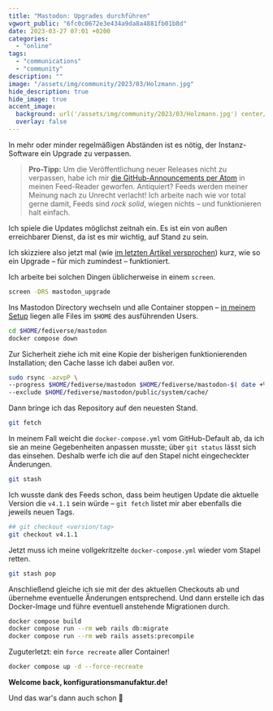 ```yaml
---
title: "Mastodon: Upgrades durchführen"
vgwort_public: "6fc0c0672e3e434a9da8a4881fb01b8d"
date: 2023-03-27 07:01 +0200
categories:
  - "online"
tags:
  - "communications"
  - "community"
description: ""
image: "/assets/img/community/2023/03/Holzmann.jpg"
hide_description: true
hide_image: true
accent_image:
  background: url('/assets/img/community/2023/03/Holzmann.jpg') center/cover
  overlay: false
---
```


In mehr oder minder regelmäßigen Abständen ist es nötig, der Instanz-Software ein Upgrade zu verpassen.

> **Pro-Tipp:** Um die Veröffentlichung neuer Releases nicht zu verpassen, habe ich mir [die GitHub-Announcements per Atom](https://github.com/mastodon/mastodon/releases.atom) in meinen Feed-Reader geworfen.
Antiquiert?
Feeds werden meiner Meinung nach zu Unrecht verlacht!
Ich arbeite nach wie vor total gerne damit, Feeds sind *rock solid*, wiegen nichts – und funktionieren halt einfach.

Ich spiele die Updates möglichst zeitnah ein.
Es ist ein von außen erreichbarer Dienst, da ist es mir wichtig, auf Stand zu sein.

Ich skizziere also jetzt mal (wie [im letzten Artikel versprochen](/eine-eigene-mastodon-instanz-in-docker/)) kurz, wie so ein Upgrade – für mich zumindest – funktioniert.

Ich arbeite bei solchen Dingen üblicherweise in einem `screen`.
```bash
screen -DRS mastodon_upgrade
```

Ins Mastodon Directory wechseln und alle Container stoppen – [in meinem Setup](/eine-eigene-mastodon-instanz-in-docker/) liegen alle Files im `$HOME` des ausführenden Users.
```bash
cd $HOME/fediverse/mastodon
docker compose down
```

Zur Sicherheit ziehe ich mit eine Kopie der bisherigen funktionierenden Installation; den Cache lasse ich dabei außen vor.
```bash
sudo rsync -azvpP \
--progress $HOME/fediverse/mastodon $HOME/fediverse/mastodon-$( date +%Y%m%d ) \
--exclude $HOME/fediverse/mastodon/public/system/cache/
```

Dann bringe ich das Repository auf den neuesten Stand.
```bash
git fetch
```

In meinem Fall weicht die `docker-compose.yml` vom GitHub-Default ab, da ich sie an meine Gegebenheiten anpassen musste; über `git status` lässt sich das einsehen. Deshalb werfe ich die auf den Stapel nicht eingecheckter Änderungen.
```bash
git stash
```

Ich wusste dank des Feeds schon, dass beim heutigen Update die aktuelle Version die `v4.1.1` sein würde – `git fetch` listet mir aber ebenfalls die jeweils neuen Tags.
```bash
## git checkout <version/tag>
git checkout v4.1.1
```

Jetzt muss ich meine vollgekritzelte `docker-compose.yml` wieder vom Stapel retten.
```bash
git stash pop
```

Anschließend gleiche ich sie mit der des aktuellen Checkouts ab und übernehme eventuelle Änderungen entsprechend. Und dann erstelle ich das Docker-Image und führe eventuell anstehende Migrationen durch.
```bash
docker compose build
docker compose run --rm web rails db:migrate
docker compose run --rm web rails assets:precompile
```

Zuguterletzt: ein `force recreate` aller Container!
```bash
docker compose up -d --force-recreate
```

**Welcome back, konfigurationsmanufaktur.de!**

Und das war's dann auch schon 🙂
